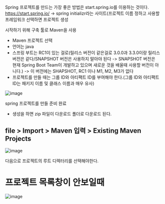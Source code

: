 Spring 프로젝트를 만드는 가장 좋은 방법은 start.spring.io를 이용하는 것이다.
https://start.spring.io/ -> spring initializr라는 사이트(프로젝트 이름 정하고 사용할 프레임워크 선택하면 프로젝트 생성

시작하기 위해 구축 툴로 Maven을 사용
- Maven 프로젝트 선택
- 언어는 java
- 스프링 부트는 RC1이 있는 걸로(릴리스 버전이 같은걸로 3.0.0과 3.3.0이랑 릴리스 버전은 같다/SNAPSHOT 버전은 사용하지 말아야 된다 -> SNAPSHOT 버전은 현재 Spring Boot Team이 개발하고 있으며 새로운 것을 배울때 사용할 버전이 아니다.)
-> 이 버전에는 SHAPSHOT, RC1 이나 M1, M2, M3가 없다
- 프로젝트를 만들 때는 그룹 ID와 아티팩트 ID를 부여해야 한다.(그룹 ID와 아티팩트 ID는 패키지 이름 및 클래스 이름과 매우 유사)

![image](https://github.com/kdahun/udemy_javaSpringBoot_Fullstack/assets/101082485/e6c33da4-f017-43e9-bea4-3153553a09c6)

spring 프로젝트를 만들 준비 완료

- 생성을 하면 zip 파일이 다운로드 폴더로 다운로드 된다.

## file > Import > Maven 입력 > Existing Maven Projects
![image](https://github.com/kdahun/udemy_javaSpringBoot_Fullstack/assets/101082485/69f9dae8-4d9c-407d-af4b-7224534c0e0e)

다음으로 프로젝트의 루트 디렉터리를 선택해야한다.

# 프로젝트 목록창이 안보일때
![image](https://github.com/kdahun/udemy_javaSpringBoot_Fullstack/assets/101082485/d5258ebc-1a2f-445c-aa40-45e1dbace11c)

